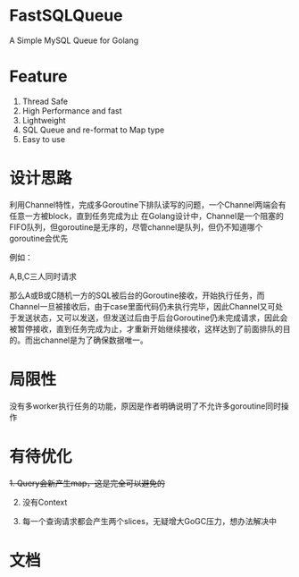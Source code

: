 # FastSQLQueue
A Simple MySQL Queue for Golang

# Feature

1. Thread Safe
2. High Performance and fast
3. Lightweight
4. SQL Queue and re-format to Map type
5. Easy to use


# 设计思路

利用Channel特性，完成多Goroutine下排队读写的问题，一个Channel两端会有任意一方被block，直到任务完成为止
在Golang设计中，Channel是一个阻塞的FIFO队列，但goroutine是无序的，尽管channel是队列，但仍不知道哪个goroutine会优先

例如：

A,B,C三人同时请求

那么A或B或C随机一方的SQL被后台的Goroutine接收，开始执行任务，而Channel一旦被接收后，由于case里面代码仍未执行完毕，因此Channel又可处于发送状态，又可以发送，但发送过后由于后台Goroutine仍未完成请求，因此会被暂停接收，直到任务完成为止，才重新开始继续接收，这样达到了前面排队的目的。而出channel是为了确保数据唯一。

# 局限性

没有多worker执行任务的功能，原因是作者明确说明了不允许多goroutine同时操作

# 有待优化

~~1. Query会新产生map，这是完全可以避免的~~

2. 没有Context

3. 每一个查询请求都会产生两个slices，无疑增大GoGC压力，想办法解决中

# 文档


